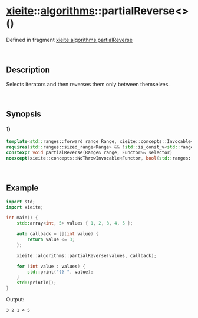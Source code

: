 # [xieite](../../xieite.md)\:\:[algorithms](../../algorithms.md)\:\:partialReverse\<\>\(\)
Defined in fragment [xieite:algorithms.partialReverse](../../../src/algorithms/partial_reverse.cpp)

&nbsp;

## Description
Selects iterators and then reverses them only between themselves.

&nbsp;

## Synopsis
#### 1)
```cpp
template<std::ranges::forward_range Range, xieite::concepts::Invocable<bool(std::ranges::range_common_reference_t<Range>)> Functor>
requires(std::ranges::sized_range<Range> && !std::is_const_v<std::ranges::iterator_t<Range>>)
constexpr void partialReverse(Range& range, Functor&& selector)
noexcept(xieite::concepts::NoThrowInvocable<Functor, bool(std::ranges::range_common_reference_t<Range>)> && xieite::concepts::NoThrowOperableRange<Range>);
```

&nbsp;

## Example
```cpp
import std;
import xieite;

int main() {
    std::array<int, 5> values { 1, 2, 3, 4, 5 };

    auto callback = [](int value) {
        return value <= 3;
    };

    xieite::algorithms::partialReverse(values, callback);

    for (int value : values) {
        std::print("{} ", value);
    }
    std::println();
}
```
Output:
```
3 2 1 4 5
```
